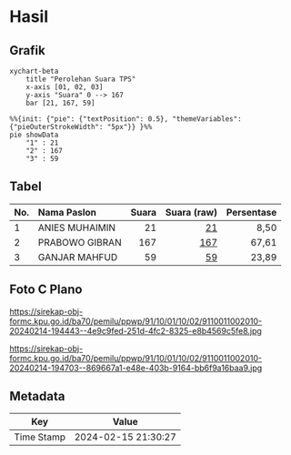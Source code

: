 # Hasil

## Grafik

```mermaid
xychart-beta
    title "Perolehan Suara TPS"
    x-axis [01, 02, 03]
    y-axis "Suara" 0 --> 167
    bar [21, 167, 59]
```

```mermaid
%%{init: {"pie": {"textPosition": 0.5}, "themeVariables": {"pieOuterStrokeWidth": "5px"}} }%%
pie showData
    "1" : 21
    "2" : 167
    "3" : 59
```

## Tabel

| No. | Nama Paslon    | Suara | Suara (raw) | Persentase |
|:--- |:-------------- | -----:| -----------:| ----------:|
| 1   | ANIES MUHAIMIN | 21    | [21][p-1]   | 8,50       |
| 2   | PRABOWO GIBRAN | 167   | [167][p-2]  | 67,61      |
| 3   | GANJAR MAHFUD  | 59    | [59][p-3]   | 23,89      |


[p-1]: https://github.com/gigit-pemilu/pemilu-2024-91-papua/blob/main/pilpres/hitung-suara/sub/91-papua/sub/10-sarmi/sub/01-sarmi/sub/1002-sarmi-kota/sub/010-tps/sub/paslon-1.txt
[p-2]: https://github.com/gigit-pemilu/pemilu-2024-91-papua/blob/main/pilpres/hitung-suara/sub/91-papua/sub/10-sarmi/sub/01-sarmi/sub/1002-sarmi-kota/sub/010-tps/sub/paslon-2.txt
[p-3]: https://github.com/gigit-pemilu/pemilu-2024-91-papua/blob/main/pilpres/hitung-suara/sub/91-papua/sub/10-sarmi/sub/01-sarmi/sub/1002-sarmi-kota/sub/010-tps/sub/paslon-3.txt

## Foto C Plano

https://sirekap-obj-formc.kpu.go.id/ba70/pemilu/ppwp/91/10/01/10/02/9110011002010-20240214-194443--4e9c9fed-251d-4fc2-8325-e8b4569c5fe8.jpg

https://sirekap-obj-formc.kpu.go.id/ba70/pemilu/ppwp/91/10/01/10/02/9110011002010-20240214-194703--869667a1-e48e-403b-9164-bb6f9a16baa9.jpg


## Metadata

| Key        | Value               |
| ---------- | ------------------- |
| Time Stamp | 2024-02-15 21:30:27 |



